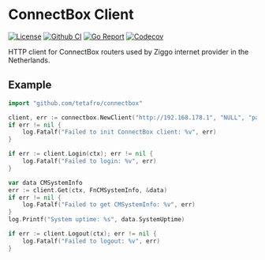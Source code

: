 # ConnectBox Client

[![License](http://img.shields.io/badge/license-MIT-green.svg?style=flat)](https://raw.githubusercontent.com/tetafro/connectbox/master/LICENSE)
[![Github CI](https://img.shields.io/github/actions/workflow/status/tetafro/connectbox/push.yml)](https://github.com/tetafro/connectbox/actions)
[![Go Report](https://goreportcard.com/badge/github.com/tetafro/connectbox)](https://goreportcard.com/report/github.com/tetafro/connectbox)
[![Codecov](https://codecov.io/gh/tetafro/connectbox/branch/master/graph/badge.svg)](https://codecov.io/gh/tetafro/connectbox)

HTTP client for ConnectBox routers used by Ziggo internet provider in the
Netherlands.

## Example

```go
import "github.com/tetafro/connectbox"

client, err := connectbox.NewClient("http://192.168.178.1", "NULL", "password")
if err != nil {
    log.Fatalf("Failed to init ConnectBox client: %v", err)
}

if err := client.Login(ctx); err != nil {
    log.Fatalf("Failed to login: %v", err)
}

var data CMSystemInfo
err := client.Get(ctx, FnCMSystemInfo, &data)
if err != nil {
    log.Fatalf("Failed to get CMSystemInfo: %v", err)
}
log.Printf("System uptime: %s", data.SystemUptime)

if err := client.Logout(ctx); err != nil {
    log.Fatalf("Failed to logout: %v", err)
}
```
